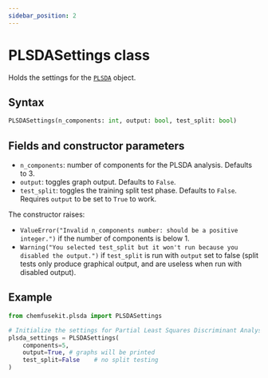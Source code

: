 ```yaml
---
sidebar_position: 2
---
```


# PLSDASettings class

Holds the settings for the [`PLSDA`](./plsda.md) object.

## Syntax

```python
PLSDASettings(n_components: int, output: bool, test_split: bool)
```

## Fields and constructor parameters

- `n_components`: number of components for the PLSDA analysis. Defaults to 3.
- `output`: toggles graph output. Defaults to `False`.
- `test_split`: toggles the training split test phase. Defaults to `False`. Requires `output` to be set to `True` to work.

The constructor raises:
- `ValueError("Invalid n_components number: should be a positive integer.")` if the number of components is below 1.
- `Warning("You selected test_split but it won't run because you disabled the output.")` if `test_split` is run with `output` set to false (split tests only produce graphical output, and are useless when run with disabled output).

## Example

```python
from chemfusekit.plsda import PLSDASettings

# Initialize the settings for Partial Least Squares Discriminant Analysis
plsda_settings = PLSDASettings(
    components=5,
    output=True, # graphs will be printed
    test_split=False    # no split testing
)
```